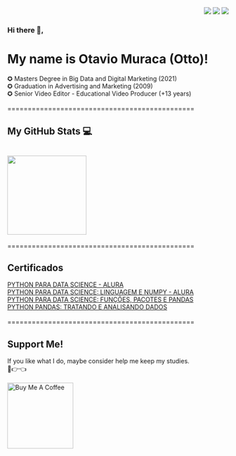 <div style = "botoes" align="right">
  <a href="https://instagram.com/otaviomuraca" target="_blank"><img src="https://img.shields.io/badge/-Instagram-%23E4405F?style=for-the-badge&logo=instagram&logoColor=white" target="_blank"></a>
  <a href = "mailto:otaviomuraca@gmail.com"><img src="https://img.shields.io/badge/-Gmail-%23333?style=for-the-badge&logo=gmail&logoColor=white" target="_blank"></a>
  <a href="https://www.linkedin.com/in/otaviomuraca/" target="_blank"><img src="https://img.shields.io/badge/-LinkedIn-%230077B5?style=for-the-badge&logo=linkedin&logoColor=white" target="_blank"></a> 
</div>

### Hi there 👋,
# My name is Otavio Muraca (Otto)! 
<div>
✪ Masters Degree in Big Data and Digital Marketing (2021)<br>
✪ Graduation in Advertising and Marketing (2009) <br> 
✪ Senior Video Editor - Educational Video Producer (+13 years)<br>
</div>
<br>
==============================================
<br>


## My GitHub Stats 💻 

<br>
<div align="left">
  <a href="https://github.com/otaviomuraca">
  <img height="180em" src="https://github-readme-stats.vercel.app/api?username=otaviomuraca&show_icons=true&theme=dark&include_all_commits=true&count_private=true"></a>

 </div>
 
<br>
 ==============================================
<div>
<h2> Certificados</h2>
</div>
<div class='certificados'>
  <a href='https://cursos.alura.com.br/certificate/17eec162-9fa9-4a87-80b1-3327bdc7d28c' target="_blank">PYTHON PARA DATA SCIENCE - ALURA</a>
  <br>
  <a href='https://cursos.alura.com.br/certificate/a539e8c4-b424-4b57-84f1-7a9b725fbcfd' target="_blank">PYTHON PARA DATA SCIENCE: LINGUAGEM E NUMPY - ALURA</a>
  <br>
  <a href='https://cursos.alura.com.br/certificate/8bd81b44-82ab-4de0-b68a-e17e02fba0a0' target="_blank">PYTHON PARA DATA SCIENCE: FUNÇÕES, PACOTES E PANDAS</a>
   <br>
  <a href='https://cursos.alura.com.br/certificate/00a49040-0a7f-4122-9a84-100c2a7467b0' target="_blank">PYTHON PANDAS: TRATANDO E ANALISANDO DADOS</a>
  
</div>

<br>
 ==============================================
<br> 
  
## Support Me!  

<div style = "coffe" align ="left">

If you like what I do, maybe consider help me keep my studies.
<br>🥺👉👈 <br>
<br>
 <a href="https://www.buymeacoffee.com/otaviomuraca" target="_blank"><img src="https://cdn.buymeacoffee.com/buttons/v2/default-blue.png" alt="Buy Me A Coffee" width="150" ></a>
  ####   


